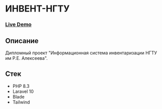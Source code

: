 # ИНВЕНТ-НГТУ

### [Live Demo](https://invent-ngtu.online/login)

## Описание
Дипломный проект "Информационная система инвентаризации НГТУ им Р.Е. Алексеева". 

## Стек
* PHP 8.3
* Laravel 10
* Blade
* Tailwind
